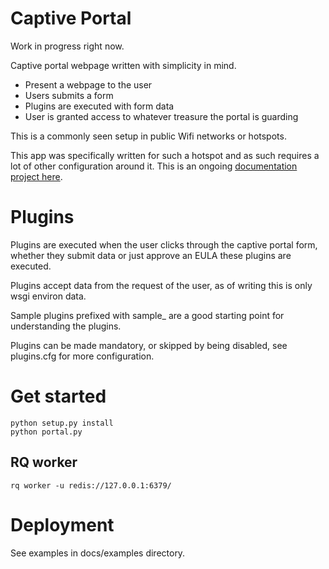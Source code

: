 # Captive Portal

Work in progress right now. 

Captive portal webpage written with simplicity in mind. 

  - Present a webpage to the user
  - Users submits a form
  - Plugins are executed with form data
  - User is granted access to whatever treasure the portal is guarding

This is a commonly seen setup in public Wifi networks or hotspots. 

This app was specifically written for such a hotspot and as such requires a lot of other configuration around it. This is an ongoing [documentation project here](http://wiki.sydit.se/teknik:guider:captive_portal_med_iptables).

# Plugins

Plugins are executed when the user clicks through the captive portal form, whether they submit data or just approve an EULA these plugins are executed. 

Plugins accept data from the request of the user, as of writing this is only wsgi environ data. 

Sample plugins prefixed with sample\_ are a good starting point for understanding the plugins. 

Plugins can be made mandatory, or skipped by being disabled, see plugins.cfg for more configuration.

# Get started

    python setup.py install
    python portal.py

## RQ worker

    rq worker -u redis://127.0.0.1:6379/

# Deployment

See examples in docs/examples directory.

